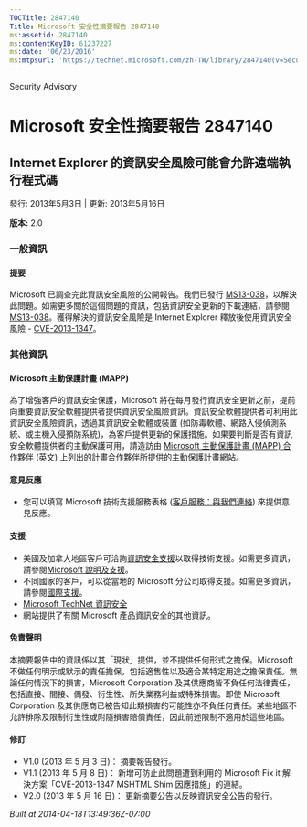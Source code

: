 ```yaml
---
TOCTitle: 2847140
Title: Microsoft 安全性摘要報告 2847140
ms:assetid: 2847140
ms:contentKeyID: 61237227
ms:date: '06/23/2016'
ms:mtpsurl: 'https://technet.microsoft.com/zh-TW/library/2847140(v=Security.10)'
---
```


Security Advisory

Microsoft 安全性摘要報告 2847140
================================

Internet Explorer 的資訊安全風險可能會允許遠端執行程式碼
--------------------------------------------------------

發行: 2013年5月3日 | 更新: 2013年5月16日

**版本:** 2.0

### 一般資訊

#### 提要

Microsoft 已調查完此資訊安全風險的公開報告。我們已發行 [MS13-038](https://technet.microsoft.com/zh-tw/security/bulletin/ms13-038)，以解決此問題。如需更多關於這個問題的資訊，包括資訊安全更新的下載連結，請參閱 [MS13-038](https://technet.microsoft.com/zh-tw/security/bulletin/ms13-038)。獲得解決的資訊安全風險是 Internet Explorer 釋放後使用資訊安全風險 - [CVE-2013-1347](http://www.cve.mitre.org/cgi-bin/cvename.cgi?name=cve-2013-1347)。

### 其他資訊

#### Microsoft 主動保護計畫 (MAPP)

為了增強客戶的資訊安全保護，Microsoft 將在每月發行資訊安全更新之前，提前向重要資訊安全軟體提供者提供資訊安全風險資訊。資訊安全軟體提供者可利用此資訊安全風險資訊，透過其資訊安全軟體或裝置 (如防毒軟體、網路入侵偵測系統、或主機入侵預防系統)，為客戶提供更新的保護措施。如果要判斷是否有資訊安全軟體提供者的主動保護可用，請造訪由 [Microsoft 主動保護計畫 (MAPP) 合作夥伴](http://www.microsoft.com/security/msrc/collaboration/mapp.aspx) (英文) 上列出的計畫合作夥伴所提供的主動保護計畫網站。

#### 意見反應

-   您可以填寫 Microsoft 技術支援服務表格 ([客戶服務：與我們連絡](http://support.microsoft.com/kb/?scid=sw;en;1257&showpage=1&ws=technet&sd=tech?ln=zh-tw)) 來提供意見反應。

#### 支援

-   美國及加拿大地區客戶可洽詢[資訊安全支援](https://consumersecuritysupport.microsoft.com/default.aspx?mkt=zh-tw&scrx=1)以取得技術支援。如需更多資訊，請參閱[Microsoft 說明及支援](http://support.microsoft.com/?ln=zh-tw)。
-   不同國家的客戶，可以從當地的 Microsoft 分公司取得支援。如需更多資訊，請參閱[國際支援](http://support.microsoft.com/common/international.aspx)。
-   [Microsoft TechNet 資訊安全](http://technet.microsoft.com/zh-tw/security/default.aspx)
-   網站提供了有關 Microsoft 產品資訊安全的其他資訊。

#### 免責聲明

本摘要報告中的資訊係以其「現狀」提供，並不提供任何形式之擔保。Microsoft 不做任何明示或默示的責任擔保，包括適售性以及適合某特定用途之擔保責任。無論任何情況下的損害，Microsoft Corporation 及其供應商皆不負任何法律責任，包括直接、間接、偶發、衍生性、所失業務利益或特殊損害。即使 Microsoft Corporation 及其供應商已被告知此類損害的可能性亦不負任何責任。某些地區不允許排除及限制衍生性或附隨損害賠償責任，因此前述限制不適用於這些地區。

#### 修訂

-   V1.0 (2013 年 5 月 3 日)： 摘要報告發行。
-   V1.1 (2013 年 5 月 8 日)： 新增可防止此問題遭到利用的 Microsoft Fix it 解決方案「CVE-2013-1347 MSHTML Shim 因應措施」的連結。
-   V2.0 (2013 年 5 月 16 日)： 更新摘要公告以反映資訊安全公告的發行。

*Built at 2014-04-18T13:49:36Z-07:00*
